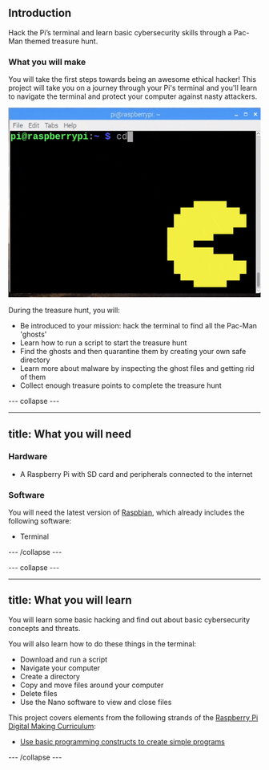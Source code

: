 ## Introduction

Hack the Pi’s terminal and learn basic cybersecurity skills through a Pac-Man themed treasure hunt.

### What you will make

You will take the first steps towards being an awesome ethical hacker! This project will take you on a journey through your Pi's terminal and you'll learn to navigate the terminal and protect your computer against nasty attackers.

![Project Preview](images/projectpreview.gif)

During the treasure hunt, you will:
+ Be introduced to your mission: hack the terminal to find all the Pac-Man 'ghosts'
+ Learn how to run a script to start the treasure hunt
+ Find the ghosts and then quarantine them by creating your own safe directory
+ Learn more about malware by inspecting the ghost files and getting rid of them
+ Collect enough treasure points to complete the treasure hunt

--- collapse ---

---
title: What you will need
---

### Hardware

+ A Raspberry Pi with SD card and peripherals connected to the internet

### Software

You will need the latest version of [Raspbian](https://www.raspberrypi.org/downloads/), which already includes the following software:

+ Terminal

--- /collapse ---

--- collapse ---

---
title: What you will learn
---

You will learn some basic hacking and find out about basic cybersecurity concepts and threats.

You will also learn how to do these things in the terminal:
+ Download and run a script
+ Navigate your computer
+ Create a directory
+ Copy and move files around your computer
+ Delete files
+ Use the Nano software to view and close files

This project covers elements from the following strands of the [Raspberry Pi Digital Making Curriculum](https://www.raspberrypi.org/curriculum/):

- [Use basic programming constructs to create simple programs](https://www.raspberrypi.org/curriculum/programming/creator/)

--- /collapse ---
